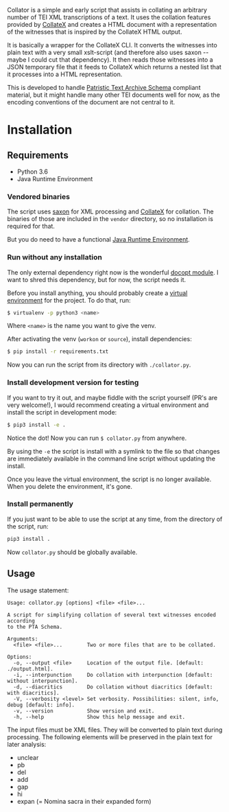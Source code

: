 Collator is a simple and early script that assists in collating an arbitrary
number of TEI XML transcriptions of a text. It uses the collation features
provided by [CollateX](https://collatex.net/) and creates a HTML document with a
representation of the witnesses that is inspired by the CollateX HTML output.

It is basically a wrapper for the CollateX CLI. It converts the witnesses into
plain text with a very small xslt-script (and therefore also uses saxon -- maybe
I could cut that dependency). It then reads those witnesses into a JSON
temporary file that it feeds to CollateX which returns a nested list that it
processes into a HTML representation.

This is developed to handle [Patristic Text Archive
Schema](https://github.com/PatristicTextArchive/Schema) compliant material, but it might
handle many other TEI documents well for now, as the encoding conventions of the
document are not central to it.


# Installation

## Requirements

- Python 3.6
- Java Runtime Environment

### Vendored binaries

The script uses [saxon](http://saxon.sourceforge.net/) for XML processing
and [CollateX](https://collatex.net/) for collation. The binaries of those are
included in the `vendor` directory, so no installation is required for that.

But you do need to have a
functional
[Java Runtime Environment](http://www.oracle.com/technetwork/java/javase/downloads/jre8-downloads-2133155.html).

### Run without any installation

The only external dependency right now is the wonderful [docopt
module](http://docopt.org/). I want to shred this dependency, but for now, the
script needs it.

Before you install anything, you should probably create a [virtual
environment](http://docs.python-guide.org/en/latest/dev/virtualenvs/) for the
project. To do that, run:

```bash
$ virtualenv -p python3 <name>
```
Where `<name>` is the name you want to give the venv.

After activating the venv (`workon` or `source`), install dependencies:
```bash
$ pip install -r requirements.txt
```

Now you can run the script from its directory with `./collator.py`.

### Install development version for testing

If you want to try it out, and maybe fiddle with the script yourself (PR's are
very welcome!), I would recommend creating a virtual environment and install the
script in development mode:

```bash
$ pip3 install -e .
```

Notice the dot! Now you can run `$ collator.py` from anywhere.

By using the `-e` the script is install with a symlink to the file so that
changes are immediately available in the command line script without updating
the install.

Once you leave the virtual environment, the script is no longer available. When
you delete the environment, it's gone.

### Install permanently

If you just want to be able to use the script at any time, from the directory of
the script, run:

```bash
pip3 install .
```

Now `collator.py` should be globally available.

## Usage


The usage statement:
```
Usage: collator.py [options] <file> <file>...

A script for simplifying collation of several text witnesses encoded according
to the PTA Schema.

Arguments:
  <file> <file>...        Two or more files that are to be collated.

Options:
  -o, --output <file>     Location of the output file. [default: ./output.html].
  -i, --interpunction     Do collation with interpunction [default: without interpunction].
  -d, --diacritics        Do collation without diacritics [default: with diacritics].
  -V, --verbosity <level> Set verbosity. Possibilities: silent, info, debug [default: info].
  -v, --version           Show version and exit.
  -h, --help              Show this help message and exit.
```

The input files must be XML files. They will be converted to plain text during
processing. The following elements will be preserved in the plain text for later
analysis:
- unclear
- pb
- del
- add
- gap
- hi
- expan (= Nomina sacra in their expanded form)
